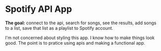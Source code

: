 # Spotify API App

<p><b>The goal:</b> connect to the api, search for songs, see the results, add songs to a list, save that list as a playlist to Spotify account.</p>
<p>I'm not concerned about styling this app. I know how to make things look good. The point is to pratice using apis and making a functional app.</p>